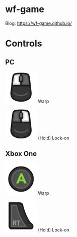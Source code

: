 # wf-game
Blog: https://wf-game.github.io/

# Controls

## PC
![alt text](https://raw.githubusercontent.com/lydavid/wf-game/master/Warp%20Fighters/Assets/Sprites/Xelu_FREE_keyboard%26controller_prompts_pack/Keyboard%20%26%20Mouse/Dark/Keyboard_Black_Mouse_Left.png) Warp

![alt text](https://raw.githubusercontent.com/lydavid/wf-game/master/Warp%20Fighters/Assets/Sprites/Xelu_FREE_keyboard%26controller_prompts_pack/Keyboard%20%26%20Mouse/Dark/Keyboard_Black_Mouse_Right.png) (Hold) Lock-on

## Xbox One
![alt text](https://raw.githubusercontent.com/lydavid/wf-game/master/Warp%20Fighters/Assets/Sprites/Xelu_FREE_keyboard%26controller_prompts_pack/Xbox%20One/XboxOne_A.png) Warp

![alt text](https://raw.githubusercontent.com/lydavid/wf-game/master/Warp%20Fighters/Assets/Sprites/Xelu_FREE_keyboard%26controller_prompts_pack/Xbox%20One/XboxOne_RT.png) (Hold) Lock-on
